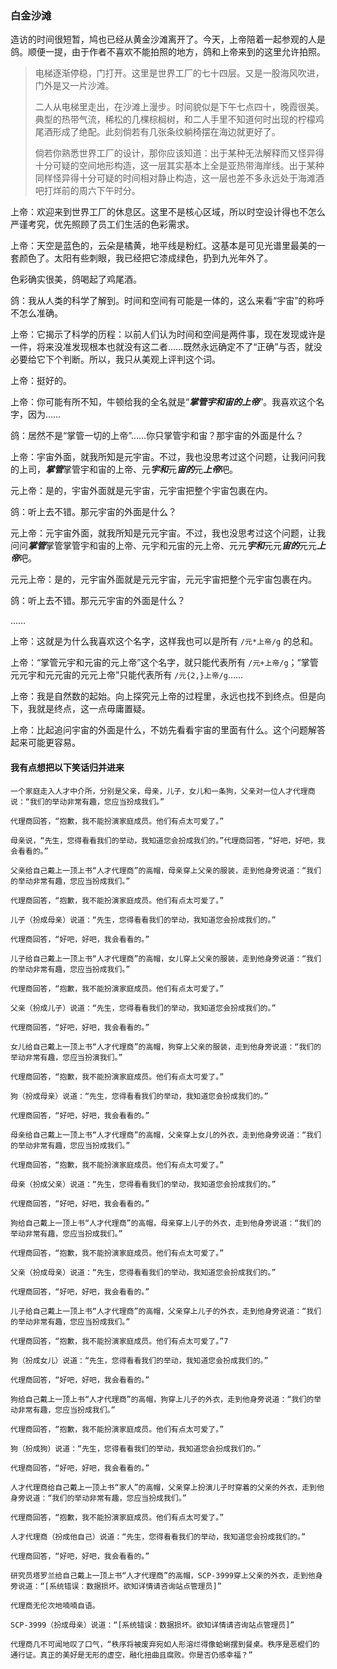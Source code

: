### 白金沙滩

造访的时间很短暂，鸠也已经从黄金沙滩离开了。今天，上帝陪着一起参观的人是鸽。顺便一提，由于作者不喜欢不能拍照的地方，鸽和上帝来到的这里允许拍照。

> 电梯逐渐停稳，门打开。这里是世界工厂的七十四层。又是一股海风吹进，门外是又一片沙滩。
> 
> 二人从电梯里走出，在沙滩上漫步。时间貌似是下午七点四十，晚霞很美。典型的热带气流，稀松的几棵棕榈树，和二人手里不知道何时出现的柠檬鸡尾酒形成了绝配。此刻倘若有几张条纹躺椅摆在海边就更好了。
>
> 倘若你熟悉世界工厂的设计，那你应该知道：出于某种无法解释而又怪异得十分可疑的空间地形构造，这一层其实基本上全是亚热带海岸线。出于某种同样怪异得十分可疑的时间相对静止构造，这一层也差不多永远处于海滩酒吧打烊前的周六下午时分。

上帝：欢迎来到世界工厂的休息区。这里不是核心区域，所以时空设计得也不怎么严谨考究，优先照顾了员工们生活的色彩需求。

上帝：天空是蓝色的，云朵是橘黄，地平线是粉红。这基本是可见光谱里最美的一套颜色了。太阳有些刺眼，我已经把它漆成绿色，扔到九光年外了。

色彩确实很美，鸽喝起了鸡尾酒。

鸽：我从人类的科学了解到。时间和空间有可能是一体的，这么来看“宇宙”的称呼不怎么准确。

上帝：它揭示了科学的历程：以前人们认为时间和空间是两件事，现在发现或许是一件，将来没准发现根本也就没有这二者……既然永远确定不了“正确”与否，就没必要给它下个判断。所以，我只从美观上评判这个词。

上帝：挺好的。

上帝：你可能有所不知，牛顿给我的全名就是“***掌管宇和宙的上帝***”。我喜欢这个名字，因为……

鸽：居然不是“掌管一切的上帝”……你只掌管宇和宙？那宇宙的外面是什么？

上帝：宇宙外面，就我所知是元宇宙。不过，我也没思考过这个问题，让我问问我的上司，***掌管***掌管宇和宙的上帝、元***宇和***元***宙的***元***上帝***吧。

元上帝：是的，宇宙外面就是元宇宙，元宇宙把整个宇宙包裹在内。

鸽：听上去不错。那元宇宙的外面是什么？

元上帝：元宇宙外面，就我所知是元元宇宙。不过，我也没思考过这个问题，让我问问***掌管***掌管掌管宇和宙的上帝、元宇和元宙的元上帝、元元***宇和***元元***宙的***元元***上帝***吧。

元元上帝：是的，元宇宙外面就是元元宇宙，元元宇宙把整个元宇宙包裹在内。

鸽：听上去不错。那元元宇宙的外面是什么？

……

上帝：这就是为什么我喜欢这个名字，这样我也可以是所有 `/元*上帝/g` 的总和。

上帝：“掌管元宇和元宙的元上帝”这个名字，就只能代表所有 `/元+上帝/g`；“掌管元元宇和元元宙的元元上帝”只能代表所有 `/元{2,}上帝/g`……

上帝：我是自然数的起始。向上探究元上帝的过程里，永远也找不到终点。但是向下，我就是终点，这一点毋庸置疑。

上帝：比起追问宇宙的外面是什么，不妨先看看宇宙的里面有什么。这个问题解答起来可能更容易。

#### 我有点想把以下笑话归并进来

    一个家庭走入人才中介所，分别是父亲，母亲，儿子，女儿和一条狗，父亲对一位人才代理商说：“我们的举动非常有趣，您应当扮成我们。”

    代理商回答，“抱歉，我不能扮演家庭成员。他们有点太可爱了。”

    母亲说，“先生，您得看看我们的举动，我知道您会扮成我们的。”代理商回答，“好吧，好吧，我会看看的。”

    父亲给自己戴上一顶上书“人才代理商”的高帽，母亲穿上父亲的服装，走到他身旁说道：“我们的举动非常有趣，您应当扮成我们。”

    代理商回答，“抱歉，我不能扮演家庭成员。他们有点太可爱了。”

    儿子（扮成母亲）说道：“先生，您得看看我们的举动，我知道您会扮成我们的。”

    代理商回答，“好吧，好吧，我会看看的。”

    儿子给自己戴上一顶上书“人才代理商”的高帽，女儿穿上父亲的服装，走到他身旁说道：“我们的举动非常有趣，您应当扮成我们。”

    代理商回答，“抱歉，我不能扮演家庭成员。他们有点太可爱了。”

    父亲（扮成儿子）说道：“先生，您得看看我们的举动，我知道您会扮成我们的。”

    代理商回答，“好吧，好吧，我会看看的。”

    女儿给自己戴上一顶上书“人才代理商”的高帽，狗穿上父亲的服装，走到他身旁说道：“我们的举动非常有趣，您应当扮演我们。”

    代理商回答，“抱歉，我不能扮演家庭成员。他们有点太可爱了。”

    狗（扮成母亲）说道：“先生，您得看看我们的举动，我知道您会扮成我们的。”

    代理商回答，“好吧，好吧，我会看看的。”

    母亲给自己戴上一顶上书“人才代理商”的高帽，父亲穿上女儿的外衣，走到他身旁说道：“我们的举动非常有趣，您应当扮成我们。”

    代理商回答，“抱歉，我不能扮演家庭成员。他们有点太可爱了。”

    母亲（扮成父亲）说道：“先生，您得看看我们的举动，我知道您会扮成我们的。”

    代理商回答，“好吧，好吧，我会看看的。”

    狗给自己戴上一顶上书“人才代理商”的高帽，母亲穿上儿子的外衣，走到他身旁说道：“我们的举动非常有趣，您应当扮成我们。”

    代理商回答，“抱歉，我不能扮演家庭成员。他们有点太可爱了。”

    父亲（扮成母亲）说道：“先生，您得看看我们的举动，我知道您会扮成我们的。”

    代理商回答，“好吧，好吧，我会看看的。”

    儿子给自己戴上一顶上书“人才代理商”的高帽，父亲穿上儿子的外衣，走到他身旁说道：“我们的举动非常有趣，您应当扮成我们。”

    代理商回答，“抱歉，我不能扮演家庭成员。他们有点太可爱了。”7

    狗（扮成女儿）说道：“先生，您得看看我们的举动，我知道您会扮成我们的。”

    代理商回答，“好吧，好吧，我会看看的。”

    狗给自己戴上一顶上书“人才代理商”的高帽，狗穿上儿子的外衣，走到他身旁说道：“我们的举动非常有趣，您应当扮成我们。”

    代理商回答，“抱歉，我不能扮演家庭成员。他们有点太可爱了。”

    狗（扮成狗）说道：“先生，您得看看我们的举动，我知道您会扮成我们的。”

    代理商回答，“好吧，好吧，我会看看的。”

    人才代理商给自己戴上一顶上书“家人”的高帽，父亲穿上扮演儿子时穿着的父亲的外衣，走到他身旁说道：“我们的举动非常有趣，您应当扮成我们。”

    代理商回答，“抱歉，我不能扮演家庭成员。他们有点太可爱了。”

    人才代理商（扮成他自己）说道：“先生，您得看看我们的举动，我知道您会扮成我们的。”

    代理商回答，“好吧，好吧，我会看看的。”

    研究员塔罗兰给自己戴上一顶上书“人才代理商”的高帽，SCP-3999穿上父亲的外衣，走到他身旁说道：“[系统错误：数据损坏。欲知详情请咨询站点管理员]”

    代理商无伦次地喃喃自语。

    SCP-3999（扮成母亲）说道：“[系统错误：数据损坏。欲知详情请咨询站点管理员]”

    代理商几不可闻地叹了口气，“秩序将被废弃宛如人形溶烂得像蛤蜊摆到餐桌。秩序是恶棍们的通行证。真正的美好是无形的虚空，融化扭曲且腐败。你是否仍感幸福？”
